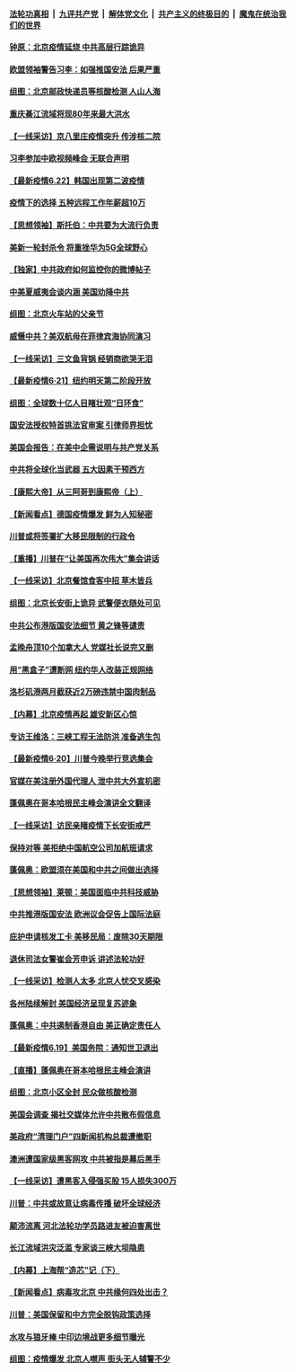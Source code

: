 

####  [法轮功真相](../../../../basic/blob/master/README.md?t=06230731) &nbsp;|&nbsp; [九评共产党](../../../../9ping.md/blob/master/README.md?t=06230731) &nbsp;|&nbsp; [解体党文化](../../../../jtdwh.md/blob/master/README.md?t=06230731)  &nbsp;|&nbsp; [共产主义的终极目的](../../../../gczydzjmd.md/blob/master/README.md?t=06230731) &nbsp;|&nbsp; [魔鬼在统治我们的世界](../../../../mgztzwmdsj.md/blob/master/README.md?t=06230731) 

#### [钟原：北京疫情延烧 中共高层行踪诡异](../pages/nf4514/n12204828.md?t=06230731) 

#### [欧盟领袖警告习李：如强推国安法 后果严重](../pages/nf4514/n12204750.md?t=06230731) 

#### [组图：北京邮政快递员等核酸检测 人山人海](../pages/nf4514/n12204212.md?t=06230731) 

#### [重庆綦江流域将现80年来最大洪水](../pages/nf4514/n12203735.md?t=06230731) 

#### [【一线采访】京八里庄疫情突升 传涉核二院](../pages/nf4514/n12204209.md?t=06230731) 

#### [习李参加中欧视频峰会 无联合声明](../pages/nf4514/n12203689.md?t=06230731) 

#### [【最新疫情6.22】韩国出现第二波疫情](../pages/nf4514/n12199354.md?t=06230731) 

#### [疫情下的选择 五种远程工作年薪超10万](../pages/nf4514/n12190408.md?t=06230731) 

#### [【思想领袖】斯托伯：中共要为大流行负责](../pages/nf4514/n12115529.md?t=06230731) 

#### [美新一轮封杀令 将重挫华为5G全球野心](../pages/nf4514/n12202488.md?t=06230731) 

#### [【独家】中共政府如何监控你的微博帖子](../pages/nf4514/n12192234.md?t=06230731) 

#### [中美夏威夷会谈内涵 美国劝降中共](../pages/nf4514/n12202579.md?t=06230731) 

#### [组图：北京火车站的父亲节](../pages/nf4514/n12202250.md?t=06230731) 

#### [威慑中共？美双航母在菲律宾海协同演习](../pages/nf4514/n12202399.md?t=06230731) 

#### [【一线采访】三文鱼背锅 经销商欲哭无泪](../pages/nf4514/n12202308.md?t=06230731) 

#### [【最新疫情6·21】纽约明天第二阶段开放](../pages/nf4514/n12196332.md?t=06230731) 

#### [组图：全球数十亿人目睹壮观“日环食”](../pages/nf4514/n12202171.md?t=06230731) 

#### [国安法授权特首挑法官审案 引律师界担忧](../pages/nf4514/n12202121.md?t=06230731) 

#### [美国会报告：在美中企需说明与共产党关系](../pages/nf4514/n12199133.md?t=06230731) 

#### [中共将全球化当武器 五大因素干预西方](../pages/nf4514/n12186089.md?t=06230731) 

#### [【康熙大帝】从三阿哥到康熙帝（上）](../pages/nf4514/n12130110.md?t=06230731) 

#### [【新闻看点】德国疫情爆发 鲜为人知秘密](../pages/nf4514/n12200936.md?t=06230731) 

#### [川普或将签署扩大移民限制的行政令](../pages/nf4514/n12201017.md?t=06230731) 

#### [【重播】川普在“让美国再次伟大”集会讲话](../pages/nf4514/n12199351.md?t=06230731) 

#### [【一线采访】北京餐馆食客中招 草木皆兵](../pages/nf4514/n12200863.md?t=06230731) 

#### [组图：北京长安街上诡异 武警便衣随处可见](../pages/nf4514/n12200681.md?t=06230731) 

#### [中共公布港版国安法细节 黄之锋等谴责](../pages/nf4514/n12200535.md?t=06230731) 

#### [孟晚舟顶10个加拿大人 党媒社长说完又删](../pages/nf4514/n12200398.md?t=06230731) 

#### [用“黑盒子”遭断网   纽约华人改装正规网络](../pages/nf4514/n12199538.md?t=06230731) 

#### [洛杉矶港两月截获近2万磅违禁中国肉制品](../pages/nf4514/n12199208.md?t=06230731) 

#### [【内幕】北京疫情再起 雄安新区心惊](../pages/nf4514/n12195087.md?t=06230731) 

#### [专访王维洛：三峡工程无法防洪 准备逃生包](../pages/nf4514/n12199884.md?t=06230731) 

#### [【最新疫情6·20】川普今晚举行竞选集会](../pages/nf4514/n12199376.md?t=06230731) 

#### [官媒在美注册外国代理人 泄中共大外宣机密](../pages/nf4514/n12199534.md?t=06230731) 

#### [蓬佩奥在哥本哈根民主峰会演讲全文翻译](../pages/nf4514/n12199290.md?t=06230731) 

#### [【一线采访】访民亲睹疫情下长安街戒严](../pages/nf4514/n12199890.md?t=06230731) 

#### [保持对等 美拒绝中国航空公司加航班请求](../pages/nf4514/n12199377.md?t=06230731) 

#### [蓬佩奥：欧盟须在美国和中共之间做出选择](../pages/nf4514/n12199184.md?t=06230731) 

#### [【思想领袖】莱顿：美国面临中共科技威胁](../pages/nf4514/n12033930.md?t=06230731) 

#### [中共推港版国安法 欧洲议会促告上国际法庭](../pages/nf4514/n12199257.md?t=06230731) 

#### [庇护申请核发工卡 美移民局：废除30天期限](../pages/nf4514/n12199178.md?t=06230731) 

#### [退休司法女警崔会芳申诉 讲述法轮功好](../pages/nf4514/n12198985.md?t=06230731) 

#### [【一线采访】检测人太多 北京人忧交叉感染](../pages/nf4514/n12198738.md?t=06230731) 

#### [各州陆续解封 美国经济呈现复苏迹象](../pages/nf4514/n12198923.md?t=06230731) 

#### [蓬佩奥：中共遏制香港自由 美正确定责任人](../pages/nf4514/n12198814.md?t=06230731) 

#### [【最新疫情6.19】美国务院：通知世卫退出](../pages/nf4514/n12196803.md?t=06230731) 

#### [【直播】蓬佩奥在哥本哈根民主峰会演讲](../pages/nf4514/n12198355.md?t=06230731) 

#### [组图：北京小区全封 民众做核酸检测](../pages/nf4514/n12198180.md?t=06230731) 

#### [美国会调查 揭社交媒体允许中共散布假信息](../pages/nf4514/n12198310.md?t=06230731) 

#### [美政府“清理门户”四新闻机构总裁遭撤职](../pages/nf4514/n12198300.md?t=06230731) 

#### [澳洲遭国家级黑客网攻 中共被指是幕后黑手](../pages/nf4514/n12197232.md?t=06230731) 

#### [【一线采访】遭黑客入侵强买股 15人损失300万](../pages/nf4514/n12193945.md?t=06230731) 

#### [川普：中共或故意让病毒传播 破坏全球经济](../pages/nf4514/n12196283.md?t=06230731) 

#### [颠沛流离 河北法轮功学员路进友被迫害离世](../pages/nf4514/n12195250.md?t=06230731) 

#### [长江流域洪灾泛滥 专家谈三峡大坝隐患](../pages/nf4514/n12196081.md?t=06230731) 

#### [【内幕】上海帮“造芯”记（下）](../pages/nf4514/n12159014.md?t=06230731) 

#### [【新闻看点】病毒攻北京 中共缘何四处出击？](../pages/nf4514/n12196497.md?t=06230731) 

#### [川普：美国保留和中方完全脱钩政策选择](../pages/nf4514/n12196511.md?t=06230731) 

#### [水攻与狼牙棒 中印边境战更多细节曝光](../pages/nf4514/n12196307.md?t=06230731) 

#### [组图：疫情爆发 北京人噤声 街头无人辅警不少](../pages/nf4514/n12195600.md?t=06230731) 

